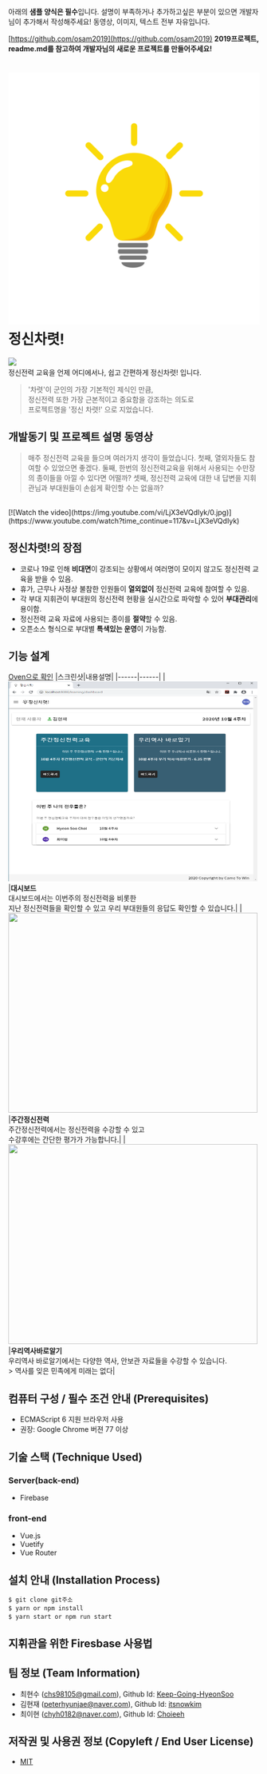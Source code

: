 아래의 **샘플 양식은 필수**입니다.
설명이 부족하거나 추가하고싶은 부분이 있으면 개발자님이 추가해서 작성해주세요!
동영상, 이미지, 텍스트 전부 자유입니다.

[https://github.com/osam2019](https://github.com/osam2019)
**2019프로젝트, readme.md를 참고하여 개발자님의 새로운 프로젝트를 만들어주세요!**

# <img src="/src/assets/bulb.png">정신차렷!

 <img src="/src/assets/LOGO.png">
 <br/>
 정신전력 교육을 언제 어디에서나, 쉽고 간편하게 정신차렷! 
 입니다.  
  <br>
  
 > '차렷'이 군인의 가장 기본적인 제식인 만큼,  
 정신전력 또한 가장 근본적이고 중요함을 강조하는 의도로  
 프로젝트명을 '정신 차렷!' 으로 지었습니다.

## 개발동기 및 프로젝트 설명 동영상
 > 매주 정신전력 교육을 들으며 여러가지 생각이 들었습니다. 첫째, 열외자들도 참여할 수 있었으면 좋겠다. 둘째, 한번의 정신전력교육을 위해서 사용되는 수만장의 종이들을 아낄 수 있다면 어떨까? 셋째, 정신전력 교육에 대한 내 답변을 지휘관님과 부대원들이 손쉽게 확인할 수는 없을까?
 <br>
[![Watch the video](https://img.youtube.com/vi/LjX3eVQdIyk/0.jpg)](https://www.youtube.com/watch?time_continue=117&v=LjX3eVQdIyk)

## 정신차렷!의 장점
 - 코로나 19로 인해 **비대면**이 강조되는 상황에서 여러명이 모이지 않고도 정신전력 교육을 받을 수 있음.
 - 휴가, 근무나 사정상 불참한 인원들이 **열외없이** 정신전력 교육에 참여할 수 있음.
 - 각 부대 지휘관이 부대원의 정신전력 현황을 실시간으로 파악할 수 있어 **부대관리**에 용이함.
 - 정신전력 교육 자료에 사용되는 종이를 **절약**할 수 있음.
 - 오픈소스 형식으로 부대별 **특색있는 운영**이 가능함.


## 기능 설계
 
  <a href="https://ovenapp.io/view/e3xbSgDSvHHfOtzvoxsaMCY55vfirBg9/wWcRb">Oven으로 확인</a>
  |스크린샷|내용설명|
|------|------|
|<img src="/src/assets/dashboard.png" width="500" height="400">|**대시보드**<br>대시보드에서는 이번주의 정신전력을 비롯한<br>지난 정신전력들을 확인할 수 있고 우리 부대원들의 응답도 확인할 수 있습니다.|
|<img src="/src/assets/weekly-2.png" width="500" height="400">|**주간정신전력**<br>주간정신전력에서는 정신전력을 수강할 수 있고<br> 수강후에는 간단한 평가가 가능합니다.|
|<img src="/src/assets/history.png" width="500" height="400">|**우리역사바로알기**<br>우리역사 바로알기에서는 다양한 역사, 안보관 자료들을 수강할 수 있습니다.<br> > 역사를 잊은 민족에게 미래는 없다|


## 컴퓨터 구성 / 필수 조건 안내 (Prerequisites)
* ECMAScript 6 지원 브라우저 사용
* 권장: Google Chrome 버젼 77 이상

## 기술 스택 (Technique Used) 
### Server(back-end)
 - Firebase  
 
 
### front-end
 -  Vue.js
 -  Vuetify
 -  Vue Router
 

## 설치 안내 (Installation Process)
```bash
$ git clone git주소
$ yarn or npm install
$ yarn start or npm run start
```

## 지휘관을 위한 Firesbase 사용법

 
## 팀 정보 (Team Information)
- 최현수 (chs98105@gmail.com),  Github Id: [Keep-Going-HyeonSoo](https://github.com/Keep-Going-HyeonSoo)
- 김현재 (peterhyunjae@naver.com), Github Id: [itsnowkim](https://github.com/itsnowkim)
- 최이현 (chyh0182@naver.com), Github Id: [Choieeh](https://github.com/Choieeh)


## 저작권 및 사용권 정보 (Copyleft / End User License)
 * [MIT](https://github.com/Keep-Going-HyeonSoo/WEB_SmartMind_CameToWin/blob/master/license.md)
